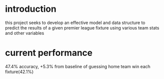 # introduction

this project seeks to develop an effective model and data structure to predict the results of a given premier league fixture using various team stats and other variables

# current performance

47.4% accuracy, +5.3% from baseline of guessing home team win each fixture(42.1%)
